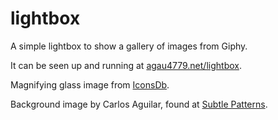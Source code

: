 # lightbox
A simple lightbox to show a gallery of images from Giphy.

It can be seen up and running at [agau4779.net/lightbox](http://agau4779.net/lightbox).

Magnifying glass image from [IconsDb](http://www.iconsdb.com/white-icons/magnifying-glass-3-icon.html).

Background image by Carlos Aguilar, found at [Subtle Patterns](https://www.toptal.com/designers/subtlepatterns/?s=footer+lodyas).
